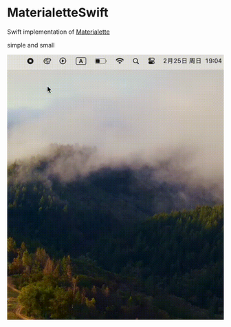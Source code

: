 # MaterialetteSwift

Swift implementation of [Materialette](https://github.com/mike-schultz/materialette)

simple and small

![palette](palette.gif)

